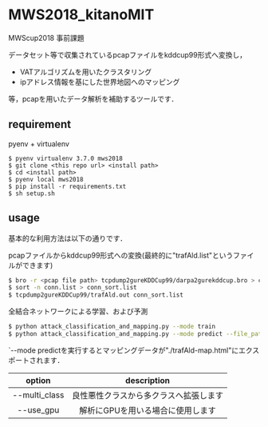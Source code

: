 # MWS2018_kitanoMIT
MWScup2018 事前課題  

データセット等で収集されているpcapファイルをkddcup99形式へ変換し，

- VATアルゴリズムを用いたクラスタリング
- ipアドレス情報を基にした世界地図へのマッピング

等，pcapを用いたデータ解析を補助するツールです．

## requirement
pyenv + virtualenv

```
$ pyenv virtualenv 3.7.0 mws2018
$ git clone <this repo url> <install path>
$ cd <install path>
$ pyenv local mws2018
$ pip install -r requirements.txt
$ sh setup.sh
```

## usage 
基本的な利用方法は以下の通りです．

pcapファイルからkddcup99形式への変換(最終的に"trafAld.list"というファイルができます)
```bash
$ bro -r <pcap file path> tcpdump2gureKDDCup99/darpa2gurekddcup.bro > conn.list
$ sort -n conn.list > conn_sort.list
$ tcpdump2gureKDDCup99/trafAld.out conn_sort.list
```

全結合ネットワークによる学習、および予測
```bash
$ python attack_classification_and_mapping.py --mode train
$ python attack_classification_and_mapping.py --mode predict --file_path trafAld.list
```

`--mode predictを実行するとマッピングデータが"./trafAld-map.html"にエクスポートされます．

|     option    |             description              |
|:-------------:|:--------------------------------------:|
| --multi_class | 良性悪性クラスから多クラスへ拡張します |
| --use_gpu     | 解析にGPUを用いる場合に使用します      |
